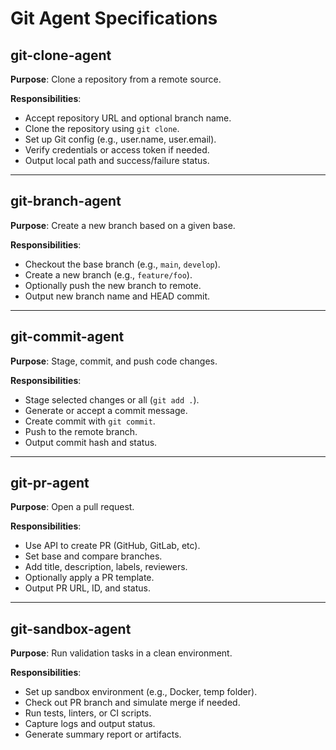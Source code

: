 # Git Agent Specifications

## git-clone-agent
**Purpose**: Clone a repository from a remote source.

**Responsibilities**:
- Accept repository URL and optional branch name.
- Clone the repository using `git clone`.
- Set up Git config (e.g., user.name, user.email).
- Verify credentials or access token if needed.
- Output local path and success/failure status.

---

## git-branch-agent
**Purpose**: Create a new branch based on a given base.

**Responsibilities**:
- Checkout the base branch (e.g., `main`, `develop`).
- Create a new branch (e.g., `feature/foo`).
- Optionally push the new branch to remote.
- Output new branch name and HEAD commit.

---

## git-commit-agent
**Purpose**: Stage, commit, and push code changes.

**Responsibilities**:
- Stage selected changes or all (`git add .`).
- Generate or accept a commit message.
- Create commit with `git commit`.
- Push to the remote branch.
- Output commit hash and status.

---

## git-pr-agent
**Purpose**: Open a pull request.

**Responsibilities**:
- Use API to create PR (GitHub, GitLab, etc).
- Set base and compare branches.
- Add title, description, labels, reviewers.
- Optionally apply a PR template.
- Output PR URL, ID, and status.

---

## git-sandbox-agent
**Purpose**: Run validation tasks in a clean environment.

**Responsibilities**:
- Set up sandbox environment (e.g., Docker, temp folder).
- Check out PR branch and simulate merge if needed.
- Run tests, linters, or CI scripts.
- Capture logs and output status.
- Generate summary report or artifacts.

